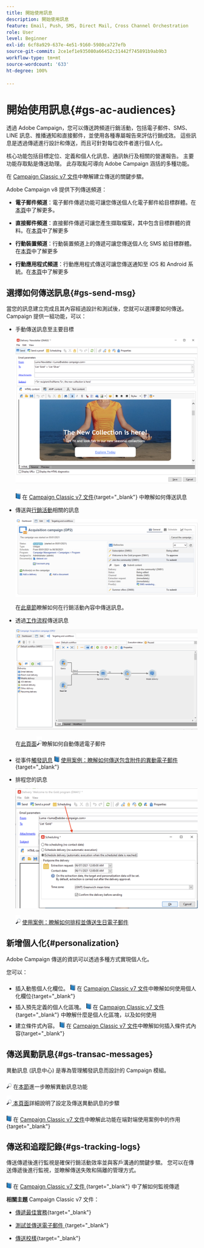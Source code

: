 ```yaml
---
title: 開始使用訊息
description: 開始使用訊息
feature: Email, Push, SMS, Direct Mail, Cross Channel Orchestration
role: User
level: Beginner
exl-id: 6cf8a929-637e-4e51-9160-5980ca727efb
source-git-commit: 2ce1ef1e935080a66452c31442f745891b9ab9b3
workflow-type: tm+mt
source-wordcount: '633'
ht-degree: 100%

---
```


# 開始使用訊息{#gs-ac-audiences}

透過 Adobe Campaign，您可以傳送跨頻道行銷活動，包括電子郵件、SMS、LINE 訊息、推播通知和直接郵件，並使用各種專屬報告來評估行銷成效。 這些訊息是透過傳遞進行設計和傳送，而且可針對每位收件者進行個人化。

核心功能包括目標定位、定義和個人化訊息、通訊執行及相關的營運報告。 主要功能存取點是傳送助理。 此存取點可導向 Adobe Campaign 涵括的多種功能。

在 [Campaign Classic v7 文件](https://experienceleague.adobe.com/docs/campaign-classic/using/sending-messages/key-steps-when-creating-a-delivery/steps-about-delivery-creation-steps.html?lang=zh-Hant)中瞭解建立傳送的關鍵步驟。

Adobe Campaign v8 提供下列傳送頻道：

* **電子郵件頻道**：電子郵件傳遞功能可讓您傳送個人化電子郵件給目標群體。在[本頁](../send/email.md)中了解更多。

* **直接郵件頻道**：直接郵件傳遞可讓您產生擷取檔案，其中包含目標群體的資料。在[本頁](../send/direct-mail.md)中了解更多

* **行動裝置頻道**：行動裝置頻道上的傳遞可讓您傳送個人化 SMS 給目標群體。在[本頁](../send/sms.md)中了解更多

* **行動應用程式頻道**：行動應用程式傳送可讓您傳送通知至 iOS 和 Android 系統。在[本頁](../send/push.md)中了解更多

<!--
* **LINE channel**: LINE deliveries let you send messages on LINE, an instant messaging application available on all smartphones. Learn more in [this page](../send/line.md)
-->

## 選擇如何傳送訊息{#gs-send-msg}

當您的訊息建立完成且其內容經過設計和測試後，您就可以選擇要如何傳送。 Campaign 提供一組功能，可以：

* 手動傳送訊息至主要目標

   ![](assets/send-email.png)

   ![](../assets/do-not-localize/book.png) 在 [Campaign Classic v7 文件](https://experienceleague.adobe.com/docs/campaign-classic/using/sending-messages/sending-emails/sending-an-email/sending-messages.html?lang=zh-Hant){target=&quot;_blank&quot;} 中瞭解如何傳送訊息

* 傳送與[行銷活動](campaigns.md)相關的訊息

   ![](assets/deliveries-in-a-campaign.png)

   在[此章節](https://experienceleague.adobe.com/docs/campaign/automation/campaign-orchestration/marketing-campaign-deliveries.html?lang=zh-Hant)瞭解如何在行銷活動內容中傳送訊息。

* 透過[工作流程](../config/workflows.md)傳送訊息

   ![](assets/send-in-a-wf.png)

   在[此頁面](https://experienceleague.adobe.com/docs/campaign/automation/workflows/wf-activities/action-activities/delivery.html?lang=zh-Hant)![](../assets/do-not-localize/glass.png)瞭解如何自動傳遞電子郵件

* 從事件[觸發訊息](../send/transactional.md) 
   ![](../assets/do-not-localize/book.png) [使用案例：瞭解如何傳送包含附件的異動電子郵件](https://experienceleague.adobe.com/docs/campaign-classic/using/transactional-messaging/transactional-email-with-attachments.html?lang=zh-Hant){target=&quot;_blank&quot;}

* 排程您的訊息

   ![](assets/schedule-send.png)

   ![](../assets/do-not-localize/glass.png) [使用案例：瞭解如何排程並傳送生日電子郵件](https://experienceleague.adobe.com/docs/campaign/automation/workflows/use-cases/deliveries/send-a-birthday-email.html?lang=zh-Hant)


## 新增個人化{#personalization}

Adobe Campaign 傳送的資訊可以透過多種方式實現個人化。

您可以：

* 插入動態個人化欄位。
   ![](../assets/do-not-localize/book.png) 在 [Campaign Classic v7 文件](https://experienceleague.adobe.com/docs/campaign-classic/using/sending-messages/personalizing-deliveries/personalization-fields.html?lang=zh-Hant)中瞭解如何使用個人化欄位{target=&quot;_blank&quot;}
* 插入預先定義的個人化區塊。
   ![](../assets/do-not-localize/book.png) 在 [Campaign Classic v7 文件](https://experienceleague.adobe.com/docs/campaign-classic/using/sending-messages/personalizing-deliveries/personalization-blocks.html?lang=zh-Hant){target=&quot;_blank&quot;} 中瞭解什麼是個人化區塊，以及如何使用
* 建立條件式內容。
   ![](../assets/do-not-localize/book.png) 在 [Campaign Classic v7 文件](https://experienceleague.adobe.com/docs/campaign-classic/using/sending-messages/personalizing-deliveries/conditional-content.html?lang=zh-Hant)中瞭解如何插入條件式內容{target=&quot;_blank&quot;}

## 傳送異動訊息{#gs-transac-messages}

異動訊息 (訊息中心) 是專為管理觸發訊息而設計的 Campaign 模組。

![](../assets/do-not-localize/glass.png) 在[本節](../architecture/architecture.md#transac-msg-archi)進一步瞭解異動訊息功能

![](../assets/do-not-localize/glass.png)[ 本頁面](../send/transactional.md)詳細說明了設定及傳送異動訊息的步驟

![](../assets/do-not-localize/book.png) 在 [Campaign Classic v7 文件](https://experienceleague.adobe.com/docs/campaign-classic/using/transactional-messaging/transactional-email-with-attachments.html?lang=zh-Hant)中瞭解此功能在端對端使用案例中的作用{target=&quot;_blank&quot;}

## 傳送和追蹤記錄{#gs-tracking-logs}

傳送傳遞後進行監視是確保行銷活動效率並與客戶溝通的關鍵步驟。 您可以在傳送傳遞後進行監視，並瞭解傳送失敗和隔離的管理方式。

![](../assets/do-not-localize/book.png) 在 [Campaign Classic v7 文件 ](https://experienceleague.adobe.com/docs/campaign-classic/using/sending-messages/monitoring-deliveries/about-delivery-monitoring.html?lang=zh-Hans#sending-messages){target=&quot;_blank&quot;} 中了解如何監視傳遞


**相關主題** Campaign Classic v7 文件：

* [傳遞最佳實務](https://experienceleague.adobe.com/docs/campaign-classic/using/sending-messages/key-steps-when-creating-a-delivery/delivery-bestpractices/delivery-best-practices.html?lang=zh-Hant){target=&quot;_blank&quot;}

* [測試並傳送電子郵件 ](https://experienceleague.adobe.com/docs/campaign-classic/using/sending-messages/sending-emails/sending-an-email/sending-messages.html){target=&quot;_blank&quot;}

* [傳送校樣](https://experienceleague.adobe.com/docs/campaign-classic/using/sending-messages/key-steps-when-creating-a-delivery/steps-validating-the-delivery.html?lang=zh-Hant){target=&quot;_blank&quot;}
